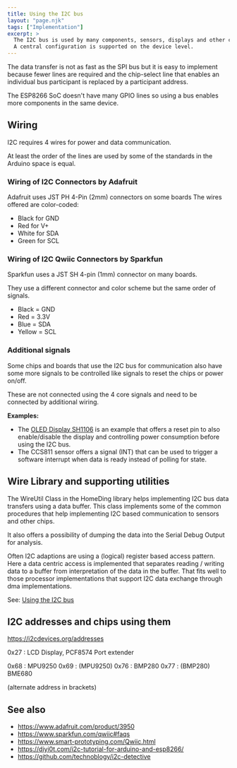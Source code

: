 ```yaml
---
title: Using the I2C bus
layout: "page.njk"
tags: ["Implementation"]
excerpt: >
  The I2C bus is used by many components, sensors, displays and other chips to communicate commands and data.
  A central configuration is supported on the device level.
---
```


The data transfer is not as fast as the SPI bus but it is easy to implement
because fewer lines are required and the chip-select line that enables
an individual bus participant is replaced by a participant address.

The ESP8266 SoC doesn't have many GPIO lines so using a bus enables more components in the same device. 

## Wiring

I2C requires 4 wires for power and data communication. 

At least the order of the lines are used by some of the standards in the Arduino space is equal. 

### Wiring of I2C Connectors by Adafruit

Adafruit uses JST PH 4-Pin (2mm) connectors on some boards
The wires offered are color-coded:

- Black for GND
- Red for V+
- White for SDA
- Green for SCL


### Wiring of I2C Qwiic Connectors by Sparkfun

Sparkfun uses a JST SH 4-pin (1mm) connector on many boards.

They use a different connector and color scheme but the same order of signals.

- Black = GND
- Red = 3.3V
- Blue = SDA
- Yellow = SCL


### Additional signals

Some chips and boards that use the I2C bus for communication also have some more signals to be controlled
like signals to reset the chips or power on/off.

These are not connected using the 4 core signals and need to be connected by additional wiring.

**Examples:**

* The [OLED Display SH1106](/elements/sh1106.md) is an example that offers a reset pin
  to also enable/disable the display and controlling power consumption before using the I2C bus.
* The CCS811 sensor offers a signal (INT) that can be used to trigger a software interrupt
  when data is ready instead of polling for state. 


## Wire Library and supporting utilities

The WireUtil Class in the HomeDing library helps implementing I2C bus data transfers using a data buffer. This class implements some of the common procedures that help implementing I2C based communication to sensors and other chips.

It also offers a possibility of dumping the data into the Serial Debug Output for analysis.

Often I2C adaptions are using a (logical) register based access pattern.
Here a data centric access is implemented that separates reading / writing data to a buffer from interpretation of the data in the buffer.
That fits well to those processor implementations that support I2C data exchange through dma implementations.

See: [Using the I2C bus](/dev/i2c.md)


## I2C addresses and chips using them

https://i2cdevices.org/addresses

0x27 : LCD Display, PCF8574 Port extender

0x68 : MPU9250
0x69 : (MPU9250) 
0x76 : BMP280
0x77 : (BMP280) BME680

(alternate address in brackets)


## See also

* <https://www.adafruit.com/product/3950>
* <https://www.sparkfun.com/qwiic#faqs>
* <https://www.smart-prototyping.com/Qwiic.html>
* <https://diyi0t.com/i2c-tutorial-for-arduino-and-esp8266/>
* <https://github.com/technoblogy/i2c-detective>
